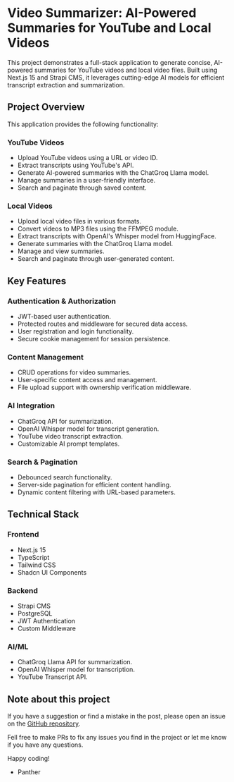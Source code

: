 # Video Summarizer: AI-Powered Summaries for YouTube and Local Videos

This project demonstrates a full-stack application to generate concise, AI-powered summaries for YouTube videos and local video files. Built using Next.js 15 and Strapi CMS, it leverages cutting-edge AI models for efficient transcript extraction and summarization.

## Project Overview

This application provides the following functionality:

### YouTube Videos

- Upload YouTube videos using a URL or video ID.
- Extract transcripts using YouTube's API.
- Generate AI-powered summaries with the ChatGroq Llama model.
- Manage summaries in a user-friendly interface.
- Search and paginate through saved content.

### Local Videos

- Upload local video files in various formats.
- Convert videos to MP3 files using the FFMPEG module.
- Extract transcripts with OpenAI's Whisper model from HuggingFace.
- Generate summaries with the ChatGroq Llama model.
- Manage and view summaries.
- Search and paginate through user-generated content.

## Key Features

### Authentication & Authorization

- JWT-based user authentication.
- Protected routes and middleware for secured data access.
- User registration and login functionality.
- Secure cookie management for session persistence.

### Content Management

- CRUD operations for video summaries.
- User-specific content access and management.
- File upload support with ownership verification middleware.

### AI Integration

- ChatGroq API for summarization.
- OpenAI Whisper model for transcript generation.
- YouTube video transcript extraction.
- Customizable AI prompt templates.

### Search & Pagination

- Debounced search functionality.
- Server-side pagination for efficient content handling.
- Dynamic content filtering with URL-based parameters.

## Technical Stack

### Frontend

- Next.js 15
- TypeScript
- Tailwind CSS
- Shadcn UI Components

### Backend

- Strapi CMS
- PostgreSQL
- JWT Authentication
- Custom Middleware

### AI/ML

- ChatGroq Llama API for summarization.
- OpenAI Whisper model for transcription.
- YouTube Transcript API.

## Note about this project

If you have a suggestion or find a mistake in the post, please open an issue on the [GitHub repository](https://github.com/stevepanther/ai-project).

Fell free to make PRs to fix any issues you find in the project or let me know if you have any questions.

Happy coding!

- Panther
